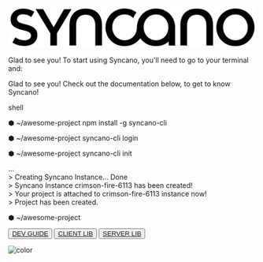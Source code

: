 <!-- _coverpage.md -->

<div class="landing">
  <section class="hero">
  <img src="./syncano-logo.svg" class="syncano-logo"/>
  <p class="mobile-off">
    Glad to see you! To start using Syncano, you'll need to go to your terminal and:
  </p>
  <p class="mobile-on">
    Glad to see you! Check out the documentation below, to get to know Syncano! 
  </p>
    <div>
      <div id="window">
        <div id="toolbar">
          <div class="top">
            <div id="lights">
              <div class="light red">
              </div>
              <div class="light yellow">
              </div>
              <div class="light green">
              </div>
            </div>
            <div id="title">
              shell
            </div>
          </div>
        </div>
        <div class="terminal-text">
          <p>⬢<span class="path"> ~/awesome-project </span>npm install -g syncano-cli <br /></p>
          <p>⬢<span class="path"> ~/awesome-project </span>syncano-cli login <br /></p>
          <p>⬢<span class="path"> ~/awesome-project </span>syncano-cli init</p>
          <p class="cli-output">   ...<br />
                > Creating Syncano Instance... Done<br />
                > Syncano Instance crimson-fire-6113 has been created!<br />
                > Your project is attached to crimson-fire-6113 instance now!<br />
                > Project has been created.</p>
          <p>⬢<span class="path"> ~/awesome-project </span><span class="cursor"/></p>
        </div>
      </div>
    </div>
    <div class="buttons">
      <button class="button side-button"><a href="https://syncano.github.io/syncano-node-cli">DEV GUIDE</a></button>
      <button class="button main-button"><a href="https://syncano.github.io/syncano-client-js">CLIENT LIB</a></button>
      <button class="button side-button"><a href="https://syncano.github.io/syncano-server-js">SERVER LIB</a></button>
    </div>
  </section>
</div>

![color](#fff)
